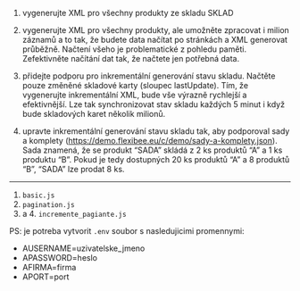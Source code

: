1. vygenerujte XML pro všechny produkty ze skladu SKLAD

2. vygenerujte XML pro všechny produkty, ale umožněte zpracovat i milion záznamů a to tak, že budete data načítat po stránkách a XML generovat průběžně. Načtení všeho je problematické z pohledu paměti. Zefektivněte načítání dat tak, že načtete jen potřebná data.

3. přidejte podporu pro inkrementální generování stavu skladu. Načtěte pouze změněné skladové karty (sloupec lastUpdate). Tím, že vygenerujte inkrementální XML, bude vše výrazně rychlejší a efektivnější. Lze tak synchronizovat stav skladu každých 5 minut i když bude skladových karet několik milionů.

4. upravte inkrementální generování stavu skladu tak, aby podporoval sady a komplety (https://demo.flexibee.eu/c/demo/sady-a-komplety.json). Sada znamená, že se produkt “SADA” skládá z 2 ks produktů “A” a 1 ks produktu “B”. Pokud je tedy dostupných 20 ks produktů “A” a 8 produktů “B”, “SADA” lze prodat 8 ks.

---

1. `basic.js`
2. `pagination.js`
3. a 4.  `incremente_pagiante.js`

PS: je potreba vytvorit `.env` soubor s nasledujicimi promennymi:
- AUSERNAME=uzivatelske_jmeno
- APASSWORD=heslo
- AFIRMA=firma
- APORT=port
